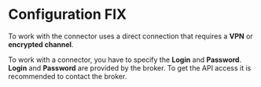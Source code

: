 # Configuration FIX

To work with the connector uses a direct connection that requires a **VPN** or **encrypted channel**.

To work with a connector, you have to specify the **Login** and **Password**. **Login** and **Password** are provided by the broker. To get the API access it is recommended to contact the broker.
